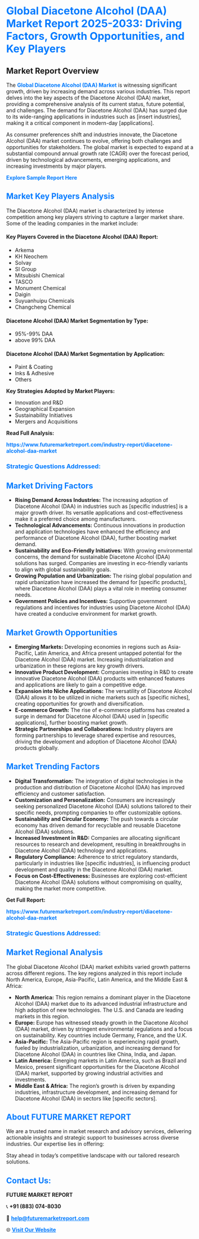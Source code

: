 <h1 style="color: #007BFF;">Global Diacetone Alcohol (DAA) Market Report 2025-2033: Driving Factors, Growth Opportunities, and Key Players</h1>

<section id="overview">
<h2>Market Report Overview</h2>
<p>The <a href="https://www.futuremarketreport.com/industry-report/diacetone-alcohol-daa-market" style="color: #007BFF; text-decoration: none;"><strong>Global Diacetone Alcohol (DAA) Market</strong></a> is witnessing significant growth, driven by increasing demand across various industries. This report delves into the key aspects of the Diacetone Alcohol (DAA) market, providing a comprehensive analysis of its current status, future potential, and challenges. The demand for Diacetone Alcohol (DAA) has surged due to its wide-ranging applications in industries such as [insert industries], making it a critical component in modern-day [applications].</p>
<p>As consumer preferences shift and industries innovate, the Diacetone Alcohol (DAA) market continues to evolve, offering both challenges and opportunities for stakeholders. The global market is expected to expand at a substantial compound annual growth rate (CAGR) over the forecast period, driven by technological advancements, emerging applications, and increasing investments by major players.</p>
</section>

<section id="overview">
<p><a href="https://www.futuremarketreport.com/request-sample/reportId=53339" style="color: #007BFF; text-decoration: none;"><strong>Explore Sample Report Here</strong></a></p>
</section>

<section id="key-players">
<h2 style="color: #007BFF;">Market Key Players Analysis</h2>
<p>The Diacetone Alcohol (DAA) market is characterized by intense competition among key players striving to capture a larger market share. Some of the leading companies in the market include:</p>
<h4>Key Players Covered in the Diacetone Alcohol (DAA) Report:</h4>
<ul><li>Arkema</li><li>KH Neochem</li><li>Solvay</li><li>SI Group</li><li>Mitsubishi Chemical</li><li>TASCO</li><li>Monument Chemical</li><li>Daigin</li><li>Suyuanhuipu Chemicals</li><li>Changcheng Chemical</li></ul>
<h4>Diacetone Alcohol (DAA) Market Segmentation by Type:</h4>
<ul><li>95%-99% DAA</li><li>above 99% DAA</li></ul>

<h4>Diacetone Alcohol (DAA) Market Segmentation by Application:</h4>
<ul><li>Paint &amp; Coating</li><li>Inks &amp; Adhesive</li><li>Others</li></ul>
<p><strong>Key Strategies Adopted by Market Players:</strong></p>
<ul>
<li>Innovation and R&D</li>
<li>Geographical Expansion</li>
<li>Sustainability Initiatives</li>
<li>Mergers and Acquisitions</li>
</ul>
</section>

<section>
<p><strong>Read Full Analysis: </strong></p><a href="https://www.futuremarketreport.com/industry-report/diacetone-alcohol-daa-market" style="color: #007BFF; text-decoration: none;"><strong>https://www.futuremarketreport.com/industry-report/diacetone-alcohol-daa-market</strong></a>
<h3 style="color: #007BFF;">Strategic Questions Addressed:</h3>
</section>

<section id="driving-factors">
<h2 style="color: #007BFF;">Market Driving Factors</h2>
<ul>
<li><strong>Rising Demand Across Industries:</strong> The increasing adoption of Diacetone Alcohol (DAA) in industries such as [specific industries] is a major growth driver. Its versatile applications and cost-effectiveness make it a preferred choice among manufacturers.</li>
<li><strong>Technological Advancements:</strong> Continuous innovations in production and application technologies have enhanced the efficiency and performance of Diacetone Alcohol (DAA), further boosting market demand.</li>
<li><strong>Sustainability and Eco-Friendly Initiatives:</strong> With growing environmental concerns, the demand for sustainable Diacetone Alcohol (DAA) solutions has surged. Companies are investing in eco-friendly variants to align with global sustainability goals.</li>
<li><strong>Growing Population and Urbanization:</strong> The rising global population and rapid urbanization have increased the demand for [specific products], where Diacetone Alcohol (DAA) plays a vital role in meeting consumer needs.</li>
<li><strong>Government Policies and Incentives:</strong> Supportive government regulations and incentives for industries using Diacetone Alcohol (DAA) have created a conducive environment for market growth.</li>
</ul>
</section>

<section id="growth-opportunities">
<h2 style="color: #007BFF;">Market Growth Opportunities</h2>
<ul>
<li><strong>Emerging Markets:</strong> Developing economies in regions such as Asia-Pacific, Latin America, and Africa present untapped potential for the Diacetone Alcohol (DAA) market. Increasing industrialization and urbanization in these regions are key growth drivers.</li>
<li><strong>Innovative Product Development:</strong> Companies investing in R&D to create innovative Diacetone Alcohol (DAA) products with enhanced features and applications are likely to gain a competitive edge.</li>
<li><strong>Expansion into Niche Applications:</strong> The versatility of Diacetone Alcohol (DAA) allows it to be utilized in niche markets such as [specific niches], creating opportunities for growth and diversification.</li>
<li><strong>E-commerce Growth:</strong> The rise of e-commerce platforms has created a surge in demand for Diacetone Alcohol (DAA) used in [specific applications], further boosting market growth.</li>
<li><strong>Strategic Partnerships and Collaborations:</strong> Industry players are forming partnerships to leverage shared expertise and resources, driving the development and adoption of Diacetone Alcohol (DAA) products globally.</li>
</ul>
</section>

<section id="trending-factors">
<h2 style="color: #007BFF;">Market Trending Factors</h2>
<ul>
<li><strong>Digital Transformation:</strong> The integration of digital technologies in the production and distribution of Diacetone Alcohol (DAA) has improved efficiency and customer satisfaction.</li>
<li><strong>Customization and Personalization:</strong> Consumers are increasingly seeking personalized Diacetone Alcohol (DAA) solutions tailored to their specific needs, prompting companies to offer customizable options.</li>
<li><strong>Sustainability and Circular Economy:</strong> The push towards a circular economy has driven demand for recyclable and reusable Diacetone Alcohol (DAA) solutions.</li>
<li><strong>Increased Investment in R&D:</strong> Companies are allocating significant resources to research and development, resulting in breakthroughs in Diacetone Alcohol (DAA) technology and applications.</li>
<li><strong>Regulatory Compliance:</strong> Adherence to strict regulatory standards, particularly in industries like [specific industries], is influencing product development and quality in the Diacetone Alcohol (DAA) market.</li>
<li><strong>Focus on Cost-Effectiveness:</strong> Businesses are exploring cost-efficient Diacetone Alcohol (DAA) solutions without compromising on quality, making the market more competitive.</li>
</ul>
</section>

<section>
<p><strong>Get Full Report: </strong></p><a href="https://www.futuremarketreport.com/industry-report/diacetone-alcohol-daa-market" style="color: #007BFF; text-decoration: none;"><strong>https://www.futuremarketreport.com/industry-report/diacetone-alcohol-daa-market</strong></a>
<h3 style="color: #007BFF;">Strategic Questions Addressed:</h3>
</section>


<section id="regional-analysis">
<h2 style="color: #007BFF;">Market Regional Analysis</h2>
<p>The global Diacetone Alcohol (DAA) market exhibits varied growth patterns across different regions. The key regions analyzed in this report include North America, Europe, Asia-Pacific, Latin America, and the Middle East & Africa:</p>
<ul>
<li><strong>North America:</strong> This region remains a dominant player in the Diacetone Alcohol (DAA) market due to its advanced industrial infrastructure and high adoption of new technologies. The U.S. and Canada are leading markets in this region.</li>
<li><strong>Europe:</strong> Europe has witnessed steady growth in the Diacetone Alcohol (DAA) market, driven by stringent environmental regulations and a focus on sustainability. Key countries include Germany, France, and the U.K.</li>
<li><strong>Asia-Pacific:</strong> The Asia-Pacific region is experiencing rapid growth, fueled by industrialization, urbanization, and increasing demand for Diacetone Alcohol (DAA) in countries like China, India, and Japan.</li>
<li><strong>Latin America:</strong> Emerging markets in Latin America, such as Brazil and Mexico, present significant opportunities for the Diacetone Alcohol (DAA) market, supported by growing industrial activities and investments.</li>
<li><strong>Middle East & Africa:</strong> The region’s growth is driven by expanding industries, infrastructure development, and increasing demand for Diacetone Alcohol (DAA) in sectors like [specific sectors].</li>
</ul>
</section>

<footer>
<h2 style="color: #007BFF;">About FUTURE MARKET REPORT</h2>
<p>We are a trusted name in market research and advisory services, delivering actionable insights and strategic support to businesses across diverse industries. Our expertise lies in offering:</p>

<p>Stay ahead in today’s competitive landscape with our tailored research solutions.</p>

<h2 style="color: #007BFF;">Contact Us:</h2>
<p><strong>FUTURE MARKET REPORT</strong></p>
<p>📞 <strong>+91 (883) 074-8030</strong></p>
<p>📧 <strong><a href="mailto:help@futuremarketreport.com" style="color: #007BFF;">help@futuremarketreport.com</a></strong></p>
<p>🌐 <strong><a href="https://www.futuremarketreport.com/" style="color: #007BFF;">Visit Our Website</a></strong></p>
</footer>